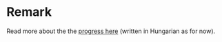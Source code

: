 # Remark

Read more about the the [progress here](https://triszt4n.notion.site/n-ll-laborat-rium-besz-mol-20e73829e83b47d18c362a0301316aff) (written in Hungarian as for now).
